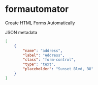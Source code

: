 # formautomator

Create HTML Forms Automatically

JSON metadata

```json
[
    {
        "name": "address",
        "label": "Address",
        "class": "form-control",
        "type": "text",
        "placeholder": "Sunset Blvd, 38"
    }
]
```
